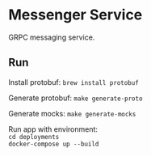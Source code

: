 # Messenger Service

GRPC messaging service.

## Run

Install protobuf: `brew install protobuf`

Generate protobuf: `make generate-proto`

Generate mocks: `make generate-mocks`

Run app with environment:<br/>
`cd deployments`<br/>
`docker-compose up --build`

